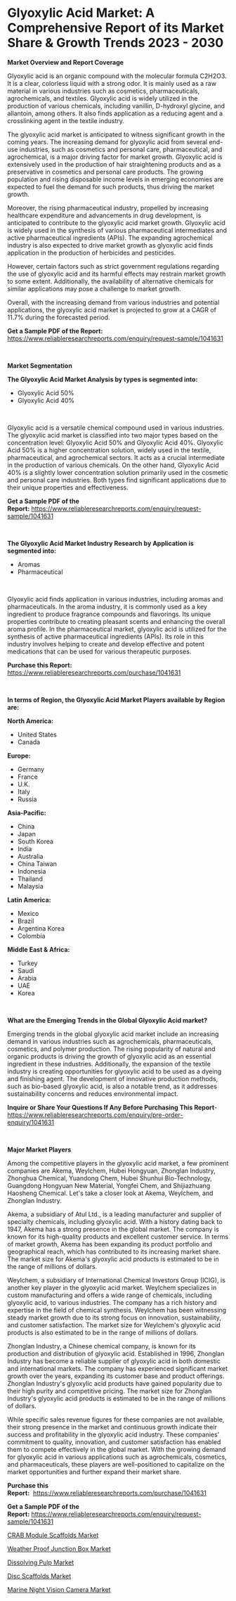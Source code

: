 <p><h1>Glyoxylic Acid Market: A Comprehensive Report of its Market Share & Growth Trends 2023 - 2030</h1></p><p><strong>Market Overview and Report Coverage</strong></p>
<p><p>Glyoxylic acid is an organic compound with the molecular formula C2H2O3. It is a clear, colorless liquid with a strong odor. It is mainly used as a raw material in various industries such as cosmetics, pharmaceuticals, agrochemicals, and textiles. Glyoxylic acid is widely utilized in the production of various chemicals, including vanillin, D-hydroxyl glycine, and allantoin, among others. It also finds application as a reducing agent and a crosslinking agent in the textile industry.</p><p>The glyoxylic acid market is anticipated to witness significant growth in the coming years. The increasing demand for glyoxylic acid from several end-use industries, such as cosmetics and personal care, pharmaceutical, and agrochemical, is a major driving factor for market growth. Glyoxylic acid is extensively used in the production of hair straightening products and as a preservative in cosmetics and personal care products. The growing population and rising disposable income levels in emerging economies are expected to fuel the demand for such products, thus driving the market growth.</p><p>Moreover, the rising pharmaceutical industry, propelled by increasing healthcare expenditure and advancements in drug development, is anticipated to contribute to the glyoxylic acid market growth. Glyoxylic acid is widely used in the synthesis of various pharmaceutical intermediates and active pharmaceutical ingredients (APIs). The expanding agrochemical industry is also expected to drive market growth as glyoxylic acid finds application in the production of herbicides and pesticides.</p><p>However, certain factors such as strict government regulations regarding the use of glyoxylic acid and its harmful effects may restrain market growth to some extent. Additionally, the availability of alternative chemicals for similar applications may pose a challenge to market growth.</p><p>Overall, with the increasing demand from various industries and potential applications, the glyoxylic acid market is projected to grow at a CAGR of 11.7% during the forecasted period.</p></p>
<p><strong>Get a Sample PDF of the Report:</strong> <a href="https://www.reliableresearchreports.com/enquiry/request-sample/1041631">https://www.reliableresearchreports.com/enquiry/request-sample/1041631</a></p>
<p>&nbsp;</p>
<p><strong>Market Segmentation</strong></p>
<p><strong>The Glyoxylic Acid Market Analysis by types is segmented into:</strong></p>
<p><ul><li>Glyoxylic Acid 50%</li><li>Glyoxylic Acid 40%</li></ul></p>
<p>&nbsp;</p>
<p><p>Glyoxylic acid is a versatile chemical compound used in various industries. The glyoxylic acid market is classified into two major types based on the concentration level: Glyoxylic Acid 50% and Glyoxylic Acid 40%. Glyoxylic Acid 50% is a higher concentration solution, widely used in the textile, pharmaceutical, and agrochemical sectors. It acts as a crucial intermediate in the production of various chemicals. On the other hand, Glyoxylic Acid 40% is a slightly lower concentration solution primarily used in the cosmetic and personal care industries. Both types find significant applications due to their unique properties and effectiveness.</p></p>
<p><strong>Get a Sample PDF of the Report:</strong>&nbsp;<a href="https://www.reliableresearchreports.com/enquiry/request-sample/1041631">https://www.reliableresearchreports.com/enquiry/request-sample/1041631</a></p>
<p>&nbsp;</p>
<p><strong>The Glyoxylic Acid Market Industry Research by Application is segmented into:</strong></p>
<p><ul><li>Aromas</li><li>Pharmaceutical</li></ul></p>
<p>&nbsp;</p>
<p><p>Glyoxylic acid finds application in various industries, including aromas and pharmaceuticals. In the aroma industry, it is commonly used as a key ingredient to produce fragrance compounds and flavorings. Its unique properties contribute to creating pleasant scents and enhancing the overall aroma profile. In the pharmaceutical market, glyoxylic acid is utilized for the synthesis of active pharmaceutical ingredients (APIs). Its role in this industry involves helping to create and develop effective and potent medications that can be used for various therapeutic purposes.</p></p>
<p><strong>Purchase this Report:</strong>&nbsp; <a href="https://www.reliableresearchreports.com/purchase/1041631">https://www.reliableresearchreports.com/purchase/1041631</a></p>
<p>&nbsp;</p>
<p><strong>In terms of Region, the Glyoxylic Acid Market Players available by Region are:</strong></p>
<p>
    <p> <strong> North America: </strong>
        <ul>
            <li>United States</li>
            <li>Canada</li>
        </ul>
        </p> 
    <p> <strong> Europe: </strong>
        <ul>
            <li>Germany</li>
            <li>France</li>
            <li>U.K.</li>
            <li>Italy</li>
            <li>Russia</li>
        </ul>
        </p> 
    <p> <strong> Asia-Pacific: </strong>
        <ul>
            <li>China</li>
            <li>Japan</li>
            <li>South Korea</li>
            <li>India</li>
            <li>Australia</li>
            <li>China Taiwan</li>
            <li>Indonesia</li>
            <li>Thailand</li>
            <li>Malaysia</li>
        </ul>
        </p> 
    <p> <strong> Latin America: </strong>
        <ul>
            <li>Mexico</li>
            <li>Brazil</li>
            <li>Argentina Korea</li>
            <li>Colombia</li>
        </ul>
        </p> 
    <p> <strong> Middle East & Africa: </strong>
        <ul>
            <li>Turkey</li>
            <li>Saudi</li>
            <li>Arabia</li>
            <li>UAE</li>
            <li>Korea</li>
        </ul>
    </p>
    </p>
<p>&nbsp;</p>
<p><strong>What are the Emerging Trends in the Global Glyoxylic Acid market?</strong></p>
<p><p>Emerging trends in the global glyoxylic acid market include an increasing demand in various industries such as agrochemicals, pharmaceuticals, cosmetics, and polymer production. The rising popularity of natural and organic products is driving the growth of glyoxylic acid as an essential ingredient in these industries. Additionally, the expansion of the textile industry is creating opportunities for glyoxylic acid to be used as a dyeing and finishing agent. The development of innovative production methods, such as bio-based glyoxylic acid, is also a notable trend, as it addresses sustainability concerns and reduces environmental impact.</p></p>
<p><strong>Inquire or Share Your Questions If Any Before Purchasing This Report</strong>- <a href="https://www.reliableresearchreports.com/enquiry/pre-order-enquiry/1041631">https://www.reliableresearchreports.com/enquiry/pre-order-enquiry/1041631</a></p>
<p>&nbsp;</p>
<p><strong>Major Market Players</strong></p>
<p><p>Among the competitive players in the glyoxylic acid market, a few prominent companies are Akema, Weylchem, Hubei Hongyuan, Zhonglan Industry, Zhonghua Chemical, Yuandong Chem, Hubei Shunhui Bio-Technology, Guangdong Hongyuan New Material, Yongfei Chem, and Shijiazhuang Haosheng Chemical. Let's take a closer look at Akema, Weylchem, and Zhonglan Industry.</p><p>Akema, a subsidiary of Atul Ltd., is a leading manufacturer and supplier of specialty chemicals, including glyoxylic acid. With a history dating back to 1947, Akema has a strong presence in the global market. The company is known for its high-quality products and excellent customer service. In terms of market growth, Akema has been expanding its product portfolio and geographical reach, which has contributed to its increasing market share. The market size for Akema's glyoxylic acid products is estimated to be in the range of millions of dollars.</p><p>Weylchem, a subsidiary of International Chemical Investors Group (ICIG), is another key player in the glyoxylic acid market. Weylchem specializes in custom manufacturing and offers a wide range of chemicals, including glyoxylic acid, to various industries. The company has a rich history and expertise in the field of chemical synthesis. Weylchem has been witnessing steady market growth due to its strong focus on innovation, sustainability, and customer satisfaction. The market size for Weylchem's glyoxylic acid products is also estimated to be in the range of millions of dollars.</p><p>Zhonglan Industry, a Chinese chemical company, is known for its production and distribution of glyoxylic acid. Established in 1996, Zhonglan Industry has become a reliable supplier of glyoxylic acid in both domestic and international markets. The company has experienced significant market growth over the years, expanding its customer base and product offerings. Zhonglan Industry's glyoxylic acid products have gained popularity due to their high purity and competitive pricing. The market size for Zhonglan Industry's glyoxylic acid products is estimated to be in the range of millions of dollars.</p><p>While specific sales revenue figures for these companies are not available, their strong presence in the market and continuous growth indicate their success and profitability in the glyoxylic acid industry. These companies' commitment to quality, innovation, and customer satisfaction has enabled them to compete effectively in the global market. With the growing demand for glyoxylic acid in various applications such as agrochemicals, cosmetics, and pharmaceuticals, these players are well-positioned to capitalize on the market opportunities and further expand their market share.</p></p>
<p><strong>Purchase this Report:</strong>&nbsp;&nbsp;<a href="https://www.reliableresearchreports.com/purchase/1041631">https://www.reliableresearchreports.com/purchase/1041631</a></p>
<p></p>
<p><strong>Get a Sample PDF of the Report:</strong>&nbsp;<a href="https://www.reliableresearchreports.com/enquiry/request-sample/1041631">https://www.reliableresearchreports.com/enquiry/request-sample/1041631</a></p>
<p><p><a href="https://www.linkedin.com/pulse/crab-module-scaffolds-market-research-report-provides-thorough-3vn0e/">CRAB Module Scaffolds Market</a></p><p><a href="https://medium.com/@dianafisher1927/weather-proof-junction-box-market-the-key-to-successful-business-strategy-forecast-till-2030-d4682b984155">Weather Proof Junction Box Market</a></p><p><a href="https://github.com/mabutironaldo/Market-Research-Report-List-1/blob/main/dissolving-pulp-market.md">Dissolving Pulp Market</a></p><p><a href="https://www.linkedin.com/pulse/disc-scaffolds-market-insights-players-forecast-till-2030-ad-folio-ga0me/">Disc Scaffolds Market</a></p><p><a href="https://medium.com/@rebeccabower1903/marine-night-vision-camera-market-competitive-analysis-market-trends-and-forecast-to-2030-03bb4d233d55">Marine Night Vision Camera Market</a></p></p>
